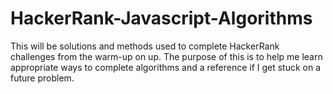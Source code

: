 # HackerRank-Javascript-Algorithms
This will be solutions and methods used to complete HackerRank challenges from the warm-up on up.
The purpose of this is to help me learn appropriate ways to complete algorithms and a reference if I get stuck on a future problem.
